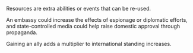 Resources are extra abilities or events that can be re-used. 

An embassy could increase the effects of espionage or diplomatic efforts, and state-controlled media could help raise domestic approval through propaganda.

Gaining an ally adds a multiplier to international standing increases.